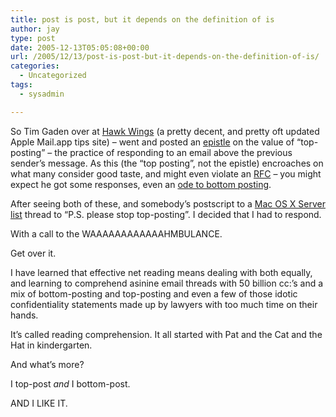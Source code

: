 ```yaml
---
title: post is post, but it depends on the definition of is
author: jay
type: post
date: 2005-12-13T05:05:08+00:00
url: /2005/12/13/post-is-post-but-it-depends-on-the-definition-of-is/
categories:
  - Uncategorized
tags:
  - sysadmin

---
```

So Tim Gaden over at [Hawk Wings][1] (a pretty decent, and pretty oft updated Apple Mail.app tips site) &#8211; went and posted an [epistle][2] on the value of “top-posting” &#8211; the practice of responding to an email above the previous sender’s message. As this (the “top posting”, not the epistle) encroaches on what many consider good taste, and might even violate an [RFC][3] &#8211; you might expect he got some responses, even an [ode to bottom posting][4].

After seeing both of these, and somebody’s postscript to a [Mac OS X Server list][5] thread to “P.S. please stop top-posting”. I decided that I had to respond.

With a call to the WAAAAAAAAAAAAHMBULANCE.

Get over it.

I have learned that effective net reading means dealing with both equally, and learning to comprehend asinine email threads with 50 billion cc:’s and a mix of bottom-posting and top-posting and even a few of those idotic confidentiality statements made up by lawyers with too much time on their hands.

It’s called reading comprehension. It all started with Pat and the Cat and the Hat in kindergarten.

And what’s more?

I top-post _and_ I bottom-post.

AND I LIKE IT.

 [1]: http://www.timgaden.com/hawkwings/
 [2]: http://www.timgaden.com/hawkwings/2005/10/03/shooting-yourself-in-the-foot-or-head-one-round-in-the-bottom-vs-top-posting-war/
 [3]: http://www.faqs.org/rfcs/rfc1855.html
 [4]: http://tonyandrewmeyer.wordpress.com/2005/12/13/email-quoting/
 [5]: http://lists.apple.com/mailman/listinfo/macos-x-server